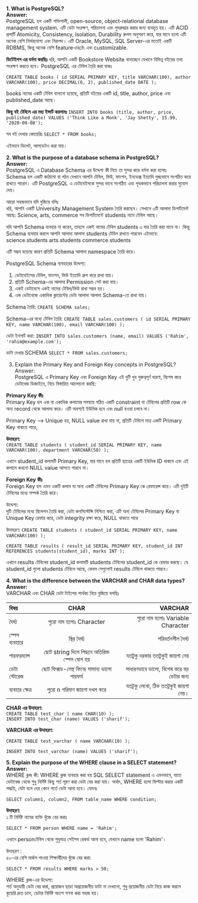 **1. What is PostgreSQL?** <br>
**Answer:**<br> PostgreSQL হল একটি শক্তিশালী, open-source, object-relational database management system. এটি ডেটা সংরক্ষণ, পরিচালনা এবং পুনরুদ্ধার করার জন্য ব্যবহৃত হয়।
এটি ACID প্রপার্টি  Atomicity, Consistency, Isolation, Durability রুলস অনুসরণ করে, যার মানে হলো এটি অনেক বেশি নির্ভরযোগ্য এবং নিরাপদ।
এটি Oracle, MySQL, SQL Server-এর মতোই একটি RDBMS, কিন্তু অনেক বেশি feature-rich এবং customizable.

**ডিটেইলস এর বর্ননা করছিঃ**
ধরি, আপনি একটি Bookstore Website বানাচ্ছেন যেখানে বিভিন্ন বইয়ের তথ্য সংরক্ষণ করতে হবে।
PostgreSQL এর টেবিল তৈরি করা যাকঃ

`CREATE TABLE books (
    id SERIAL PRIMARY KEY,
    title VARCHAR(100),
    author VARCHAR(100),
    price DECIMAL(6, 2),
    published_date DATE
);`<br>

books নামের একটি টেবিল বানানো হয়েছে, প্রতিটি বইয়ের একটি id, title, author, price এবং published_date আছে।

**কিছু বই টেবিলে এর মধ্য ইন্সার্ট করলামঃ**
`INSERT INTO books (title, author, price, published_date)
VALUES ('Think Like a Monk', 'Jay Shetty', 15.99, '2020-09-08');`<br>

সব বই দেখার কোয়েরিঃ
`SELECT * FROM books;`<br>

এইভাবে ডিলেট, আপডেটও করা যায়।



**2. What is the purpose of a database schema in PostgreSQL?**<br>
**Answer:**<br> PostgreSQL এ Database Schema এর উদ্দেশ্য কী নিচে তা সুন্দর করে বর্ননা করা হলোঃ<br>
Schema হল একটি কাঠামো বা গঠন যেখানে আপনি টেবিল, ভিউ, ফাংশন, ইনডেক্স ইত্যাদি গুচ্ছভাবে সংগঠিত করে রাখতে পারেন। এটি PostgreSQL এ ডেটাবেইসকে সুন্দর ভাবে সংগঠিত এবং পৃথকভাবে পরিচালনা করার সুযোগ দেয়।

আরো সহজভাবে যদি বুজিয়ে বলিঃ <br>
ধরি, আপনি একটি University Management System তৈরি করছেন। সেখানে ৩টি আলাদা ডিপার্টমেন্ট আছে: Science, arts, commerce সব ডিপার্টমেন্টে students নামে টেবিল আছে।

যদি আপনি Schema ব্যবহার না করেন, তাহলে একই নামের টেবিল students ৩ বার তৈরি করা যাবে না। কিন্তু Schema ব্যবহার করলে আপনি আলাদা আলাদা students টেবিল রাখতে পারবেন এইভাবে: science.students
arts.students commerce.students

এটি সম্ভব হয়েছে কারণ প্রতিটি Schema আলাদা namespace তৈরি করে।

PostgreSQL Schema ব্যবহারের উদ্দেশ্য: <br>
1. ডেটাবেইসের টেবিল, ফাংশন, ভিউ ইত্যাদি গ্রুপ করে রাখা যায়।
2. প্রতিটি Schema-এর আলাদা Permission সেট করা যায়।
3. একই ডেটাবেসে একই নামের টেবিল/ভিউ রাখা সম্ভব হয়।
4. এক ডেটাবেজে একাধিক ক্লায়েন্টের ডেটা আলাদা আলাদা Schema-তে রাখা যায়।

Schema তৈরি:
`CREATE SCHEMA sales;`<br>

 Schema-এর মধ্যে টেবিল তৈরি:
`CREATE TABLE sales.customers (
    id SERIAL PRIMARY KEY,
    name VARCHAR(100),
    email VARCHAR(100)
);`<br>

ডেটা ইনসার্ট করা:
`INSERT INTO sales.customers (name, email)
VALUES ('Rahim', 'rahim@example.com');`<br>

ডাটা দেখার SCHEMA
`SELECT * FROM sales.customers;`<br>


3. Explain the Primary Key and Foreign Key concepts in PostgreSQL?<br>
   Answer:<br> PostgreSQL এ Primary Key এবং Foreign Key এই দুটি খুব গুরুত্বপূর্ণ ধারণা, বিশেষ করে ডেটাবেজ ডিজাইনে, নিচে বিস্তারিত আলোচনা করছি:

 **Primary Key কীঃ**<br>
 Primary Key হল এক বা একাধিক কলামের সমন্বয়ে গঠিত একটি constraint যা টেবিলের প্রতিটি row কে অন্য record থেকে আলাদা করে। এটি অবশ্যই ইউনিক হবে এবং null হওয়া চলবে না।

Primary Key --> Unique হয়, NULL value রাখা যায় না, প্রতিটি টেবিলে মাত্র একটি Primary Key থাকতে পারে,

**উদাহরণ:**<br>
`CREATE TABLE students (
    student_id SERIAL PRIMARY KEY,
    name VARCHAR(100),
    department VARCHAR(50)
);`
<br>

এখানে student_id কলামটি Primary Key, যার মানে হল প্রতিটি ছাত্রের একটি ইউনিক ID থাকবে এবং এই কলামে কখনো NULL value আসতে পারবে না।

**Foreign Key কীঃ**<br>
Foreign Key হল এমন একটি কলাম যা অন্য একটি টেবিলের Primary Key কে রেফারেন্স করে। এটি দুইটি টেবিলের মধ্যে সম্পর্ক তৈরি করে।

উদ্দেশ্য:<br>
দুটি টেবিলের মধ্যে রিলেশন তৈরি করা, ডেটা কনসিস্টেন্সি নিশ্চিত করা, এটি অন্য টেবিলের Primary Key বা Unique Key রেফার করে, ডেটা integrity রক্ষা করে, NULL থাকতে পারে

উদাহরণ:
`CREATE TABLE students (
    student_id SERIAL PRIMARY KEY,
    name VARCHAR(100)
);`<br>


`CREATE TABLE results (
    result_id SERIAL PRIMARY KEY,
    student_id INT REFERENCES students(student_id),
    marks INT
);`<br>

এখানে results টেবিলের student_id কলামটি students টেবিলের student_id কে রেফার করছে। যে student_id গুলো students টেবিলে আছে, কেবল সেগুলোই results টেবিলে থাকতে পারবে।



**4. What is the difference between the VARCHAR and CHAR data types?**<br>
   **Answer:**<br> VARCHAR এবং CHAR ডেটা টাইপের পার্থক্য নিচে বুজিয়ে বলছিঃ<br>
   

| বিষয় | CHAR | VARCHAR |
|:-----------|:------------:|------------:|
| দৈর্ঘ্য     |   পুরো নাম হলোঃ Character    |     পুরো নাম হলোঃ Variable Character  |
| স্পেস ব্যবহারে     |  স্থির দৈর্ঘ্য     |     পরিবর্তনশীল দৈর্ঘ্য  |
| পারফরম্যান্স     |   ছোট string দিলে পিছনে অতিরিক্ত স্পেস যোগ হয়     |    যতটুকু দরকার ততটুকুই জায়গা নেয়  |
| ডেটা স্টোরেজ     |   ছোট ফিক্সড-লেন্থ ফিল্ডে সামান্য ভালো পারফর্ম     |     সাধারণভাবে ভালো, বিশেষ করে বড় ডেটার জন্য  |
| ব্যবহার ক্ষেত্র     |   পুরো n পরিমাণ জায়গা দখল করে     |     যতটুকু লেখো, ঠিক ততটুকুই জায়গা নেয়।  |



**CHAR এর উদাহরণ:**<br>
`CREATE TABLE test_char (
    name CHAR(10)
);
`<br>
`INSERT INTO test_char (name) VALUES ('sharif');`<br>

**VARCHAR এর উদাহরণ:**<br>

`CREATE TABLE test_varchar (
    name VARCHAR(10)
);`<br>

`INSERT INTO test_varchar (name) VALUES ('sharif');`<br>


**5. Explain the purpose of the WHERE clause in a SELECT statement?**<br>
**Answer:**<br> WHERE ক্লজ কী:
WHERE ক্লজ ব্যবহার করা হয় SQL SELECT statement এ এমনভাবে, যাতে ডেটাবেজ থেকে শুধু নির্দিষ্ট কিছু শর্ত পূরণ করা ডেটা বের করা যায়।
অর্থাৎ, WHERE হলো ফিল্টার করার একটি পদ্ধতি, যেটা বলে দেয় কোন শর্তে ডেটা আনা হবে। 
যেমনঃ

`SELECT column1, column2,
FROM table_name
WHERE condition;`<br>


**উদাহরণ:**<br> ১ টি নির্দিষ্ট নামের ব্যক্তি খুঁজে বের করাঃ

`SELECT * FROM person
WHERE name = 'Rahim';`<br>

এখানে personটেবিল থেকে শুধুমাত্র সেইসব রেকর্ড আনা হবে, যেখানে name হলো 'Rahim'।

উদাহরণ :<br> ৫০-এর বেশি মার্কস পাওয়া শিক্ষার্থীদের খুঁজে বের করা:

`SELECT * FROM results
WHERE marks > 50;`<br>

WHERE ক্লজ-এর উদ্দেশ্য:<br>
শর্ত অনুযায়ী ডেটা বের করা, প্রয়োজন ছাড়া অপ্রয়োজনীয় ডাটা না দেখানো, শুধু প্রয়োজনীয় ডেটা নিয়ে কাজ করলে কুয়েরি দ্রুত চলে, ডেটার নির্দিষ্ট অংশে গণনা করা সহজ হয়।

